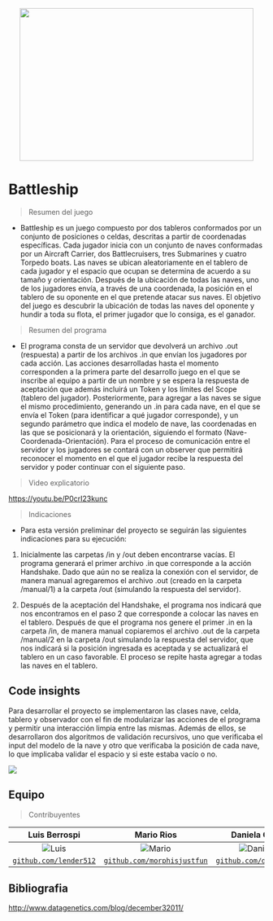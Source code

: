 
<p align="center">
<img width="460" height="300" src="https://camo.githubusercontent.com/9809861efbc42f59a67d8a622b79b0a71722d35c/687474703a2f2f312e62702e626c6f6773706f742e636f6d2f5f7644585969424b4e4855302f5230512d434d6f654c55492f414141414141414142726b2f6d5457315258367a314b412f733430302f426174746c65736869705f4c6f676f2e6a7067">
</p>

# Battleship

> Resumen del juego
- Battleship es un juego compuesto por dos tableros conformados por un conjunto de posiciones o celdas, descritas a partir de coordenadas específicas. Cada jugador inicia con un conjunto de naves conformadas por un Aircraft Carrier, dos Battlecruisers, tres Submarines y cuatro Torpedo boats. Las naves se ubican aleatoriamente en el tablero de cada jugador y el espacio que ocupan se determina de acuerdo a su tamaño y orientación. Después de la ubicación de todas las naves, uno de los jugadores envía, a través de una coordenada, la posición en el tablero de su oponente en el que pretende atacar sus naves. El objetivo del juego es descubrir la ubicación de todas las naves del oponente y hundir a toda su flota, el primer jugador que lo consiga, es el ganador.

> Resumen del programa
- El programa consta de un servidor que devolverá un archivo .out (respuesta) a partir de los archivos .in que envían los jugadores por cada acción. Las acciones desarrolladas hasta el momento corresponden a la primera parte del desarrollo juego en el que se inscribe al equipo a partir de un nombre y se espera la respuesta de aceptación que además incluirá un Token y los límites del Scope (tablero del jugador). Posteriormente, para agregar a las naves se sigue el mismo procedimiento, generando un .in para cada nave, en el que se envía el Token (para identificar a qué jugador corresponde), y un segundo parámetro que indica el modelo de nave, las coordenadas en las que se posicionará y la orientación, siguiendo el formato (Nave-Coordenada-Orientación).
Para el proceso de comunicación entre el servidor y los jugadores se contará con un observer que permitirá reconocer el momento en el que el jugador recibe la respuesta del servidor y poder continuar con el siguiente paso.

> Video explicatorio

https://youtu.be/P0crI23kunc

> Indicaciones
- Para esta versión preliminar del proyecto se seguirán las siguientes indicaciones para su ejecución:
1. Inicialmente las carpetas /in y /out deben encontrarse vacías. El programa generará el primer archivo .in que corresponde a la acción Handshake. Dado que aún no se realiza la conexión con el servidor, de manera manual agregaremos el archivo .out (creado en la carpeta /manual/1) a la carpeta /out (simulando la respuesta del servidor).

2. Después de la aceptación del Handshake, el programa nos indicará que nos encontramos en el paso 2 que corresponde a colocar las naves en el tablero. Después de que el programa nos genere el primer .in en la carpeta /in, de manera manual copiaremos el archivo .out de la carpeta /manual/2 en la carpeta /out simulando la respuesta del servidor, que nos indicará si la posición ingresada es aceptada y se actualizará el tablero en un caso favorable. El proceso se repite hasta agregar a todas las naves en el tablero.

## Code insights

Para desarrollar el proyecto se implementaron las clases nave, celda, tablero y observador con el fin de modularizar las acciones de el programa y permitir una interacción limpia entre las mismas.
Además de ellos, se desarrollaron dos algoritmos de validación recursivos, uno que verificaba el input del modelo de la nave y otro que verificaba la posición de cada nave, lo que implicaba validar el espacio y si este estaba vacío o no.

<img src="https://github.com/utec-cs1103-2019-01/proyecto-battleship-estructurascontinuas/blob/master/Battleship.jpg">

## Equipo

> Contribuyentes

| <a target="_blank">**Luis Berrospi**</a> | <a target="_blank">**Mario Rios**</a> | <a target="_blank">**Daniela Cauti**</a> |<a target="_blank">**Milagros Yupanqui**</a> |
| :---: | :---:| :---:| :---:|
| ![Luis](https://avatars2.githubusercontent.com/u/52045791?v=3&s=150) | ![Mario](https://avatars2.githubusercontent.com/u/57011629?v=3&s=150) | ![Daniela](https://avatars2.githubusercontent.com/u/52045791?v=3&s=150) | ![Milagros](https://avatars2.githubusercontent.com/u/55298493?v=3&s=150) |
| <a href="https://github.com/lender512" target="_blank">`github.com/lender512`</a> | <a href="https://github.com/morphisjustfun" target="_blank">`github.com/morphisjustfun`</a> | <a href="https://github.com/daniela08" target="_blank">`github.com/daniela08`</a> |<a href="https://github.com/miyulo139" target="_blank">`github.com/miyulo139`</a> |

## Bibliografia

http://www.datagenetics.com/blog/december32011/
